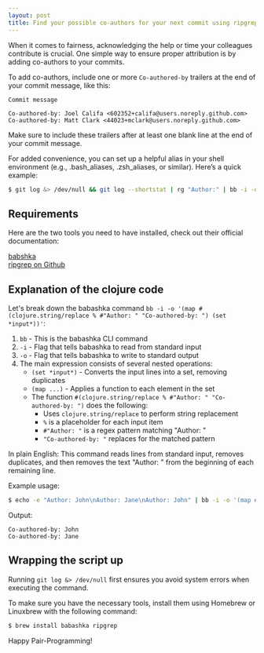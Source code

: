 ```yaml
---
layout: post
title: Find your possible co-authors for your next commit using ripgrep and babashka
---
```



When it comes to fairness, acknowledging the help or time your colleagues contribute is crucial. One simple way to ensure proper attribution is by adding co-authors to your commits.

To add co-authors, include one or more `Co-authored-by` trailers at the end of your commit message, like this:

```text
Commit message

Co-authored-by: Joel Califa <602352+califa@users.noreply.github.com>
Co-authored-by: Matt Clark <44023+mclark@users.noreply.github.com>
```

Make sure to include these trailers after at least one blank line at the end of your commit message.

For added convenience, you can set up a helpful alias in your shell environment (e.g., .bash_aliases, .zsh_aliases, or similar). Here’s a quick example:

```bash
$ git log &> /dev/null && git log --shortstat | rg "Author:" | bb -i -o '(map #(clojure.string/replace % #"Author: " "Co-authored-by: ") (set *input*))'
```

## Requirements

Here are the two tools you need to have installed, check out their official documentation:

[babshka](https://babashka.org) \
[ripgrep on Github](https://github.com/BurntSushi/ripgrep)

## Explanation of the clojure code


Let's break down the babashka command `bb -i -o '(map #(clojure.string/replace % #"Author: " "Co-authored-by: ") (set *input*))'`:

1. `bb` - This is the babashka CLI command
2. `-i` - Flag that tells babashka to read from standard input
3. `-o` - Flag that tells babashka to write to standard output
4. The main expression consists of several nested operations:
   - `(set *input*)` - Converts the input lines into a set, removing duplicates
   - `(map ...)` - Applies a function to each element in the set
   - The function `#(clojure.string/replace % #"Author: " "Co-authored-by: ")` does the following:
     - Uses `clojure.string/replace` to perform string replacement
     - `%` is a placeholder for each input item
     - `#"Author: "` is a regex pattern matching "Author: "
     - `"Co-authored-by: "` replaces for the matched pattern

In plain English: This command reads lines from standard input, removes duplicates, and then removes the text "Author: " from the beginning of each remaining line.

Example usage:

```bash
$ echo -e "Author: John\nAuthor: Jane\nAuthor: John" | bb -i -o '(map #(clojure.string/replace % #"Author: " "Co-authored-by: ") (set *input*)))'
```
  
Output:

```text
Co-authored-by: John
Co-authored-by: Jane
````

## Wrapping the script up

Running `git log &> /dev/null` first ensures you avoid system errors when executing the command.

To make sure you have the necessary tools, install them using Homebrew or Linuxbrew with the following command:

```bash
$ brew install babashka ripgrep
```

Happy Pair-Programming!
